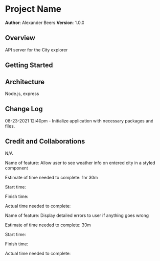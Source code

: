 # Project Name

**Author**: Alexander Beers
**Version**: 1.0.0

## Overview
API server for the City explorer

## Getting Started

## Architecture
Node.js, express

## Change Log
08-23-2021 12:40pm - Initialize application with necessary packages and files.

## Credit and Collaborations
N/A

Name of feature: Allow user to see weather info on entered city in a styled component

Estimate of time needed to complete: 1hr 30m

Start time: 

Finish time: 

Actual time needed to complete: 

Name of feature: Display detailed errors to user if anything goes wrong

Estimate of time needed to complete: 30m

Start time: 

Finish time: 

Actual time needed to complete: 